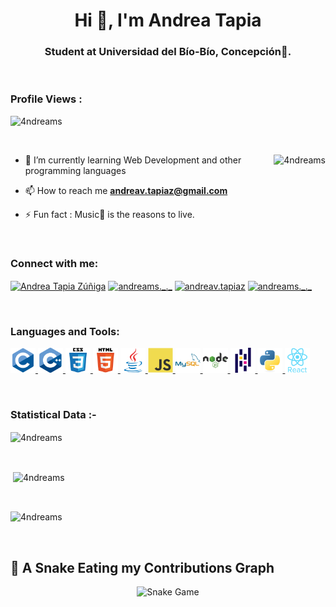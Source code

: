 <h1 align="center">Hi 👋, I'm Andrea Tapia </h1>
<h3 align="center">Student at Universidad del Bío-Bío, Concepción🌟.</h3>
<br>

<p align="right"> <h3>Profile Views :</h3> <img src="https://komarev.com/ghpvc/?username=4ndreams&label=Profile%20views&color=0e75b6&style=flat"
    alt="4ndreams" /> 
  </p>

<br>

<p><img align="right" src="https://github.com/4ndreams/4ndreams/blob/main/animation_500_kxa883sd.gif" alt="4ndreams" /></p>


- 🌱 I’m currently learning Web Development and other programming languages

- 📫 How to reach me **andreav.tapiaz@gmail.com**

- ⚡ Fun fact : Music🎵 is the reasons to live.

<br>

<h3 align="left">Connect with me:</h3>
<p align="left">
  <a href="https://www.linkedin.com/in/andrea-tapia-zúñiga-xd" target="blank"><img align="center"
      src="https://raw.githubusercontent.com/rahuldkjain/github-profile-readme-generator/master/src/images/icons/Social/linked-in-alt.svg"
      alt="Andrea Tapia Zúñiga" height="30" width="40" /></a>
  <a href="https://www.instagram.com/andreams._._/" target="blank"><img align="center"
      src="https://raw.githubusercontent.com/rahuldkjain/github-profile-readme-generator/master/src/images/icons/Social/instagram.svg"
      alt="andreams._._" height="30" width="40" /></a>
 <a href="https://open.spotify.com/user/andreav.tapiaz" target="blank"><img align="center"
      src="https://raw.githubusercontent.com/rahuldkjain/github-profile-readme-generator/master/src/images/icons/Social/spotify.svg"
      alt="andreav.tapiaz" height="30" width="40" /></a>
     <a href="https://www.tiktok.com/@andreams._._" target="blank"><img align="center"
      src="https://raw.githubusercontent.com/detain/svg-logos/refs/heads/master/svg/t/tiktok-icon-2.svg"
      alt="andreams._._" height="30" width="40" /></a>
</p>

<br>

<h3 align="left">Languages and Tools:</h3>
<p align="left"> <a href="https://developer.android.com" target="_blank" rel="noreferrer"> 
    <img src="https://raw.githubusercontent.com/devicons/devicon/master/icons/c/c-original.svg"
      alt="c" width="40" height="40" /> </a> <a href="https://www.w3schools.com/cpp/" target="_blank" rel="noreferrer">
    <img src="https://raw.githubusercontent.com/devicons/devicon/master/icons/cplusplus/cplusplus-original.svg"
      alt="cplusplus" width="40" height="40" /> </a> <a href="https://www.w3schools.com/css/" target="_blank"
    rel="noreferrer"> <img
      src="https://raw.githubusercontent.com/devicons/devicon/master/icons/css3/css3-original-wordmark.svg" alt="css3"
      width="40" height="40" /> </a> <a href="https://www.w3.org/html/" target="_blank" rel="noreferrer"> <img
      src="https://raw.githubusercontent.com/devicons/devicon/master/icons/html5/html5-original-wordmark.svg"
      alt="html5" width="40" height="40" /> </a> <a href="https://www.java.com" target="_blank" rel="noreferrer"> <img
      src="https://raw.githubusercontent.com/devicons/devicon/master/icons/java/java-original.svg" alt="java" width="40"
      height="40" /> </a> <a href="https://developer.mozilla.org/en-US/docs/Web/JavaScript" target="_blank"
    rel="noreferrer"> <img
      src="https://raw.githubusercontent.com/devicons/devicon/master/icons/javascript/javascript-original.svg"
      alt="javascript" width="40" height="40" /> </a> <a href="https://www.mysql.com/" target="_blank" rel="noreferrer"> <img
      src="https://raw.githubusercontent.com/devicons/devicon/master/icons/mysql/mysql-original-wordmark.svg"
      alt="mysql" width="40" height="40" /> </a> </a> <a href="https://nodejs.org" target="_blank" rel="noreferrer"> <img
      src="https://raw.githubusercontent.com/devicons/devicon/master/icons/nodejs/nodejs-original-wordmark.svg"
      alt="nodejs" width="40" height="40" /> </a> <a href="https://pandas.pydata.org/" target="_blank" rel="noreferrer">
    <img
      src="https://raw.githubusercontent.com/devicons/devicon/2ae2a900d2f041da66e950e4d48052658d850630/icons/pandas/pandas-original.svg"
      alt="pandas" width="40" height="40" /> </a> <a href="https://www.python.org" target="_blank" rel="noreferrer"> <img
      src="https://raw.githubusercontent.com/devicons/devicon/master/icons/python/python-original.svg" alt="python"
      width="40" height="40" /> </a> <a href="https://reactjs.org/" target="_blank" rel="noreferrer"> <img
      src="https://raw.githubusercontent.com/devicons/devicon/master/icons/react/react-original-wordmark.svg"
      alt="react" width="40" height="40" /> </a></p>

<br>

<h3>Statistical Data :-</h3>
<p><img align="center"
    src="https://github-readme-stats.vercel.app/api/top-langs?username=4ndreams&show_icons=true&locale=en&bg_color=0d1117&text_color=ffffff&layout=compact"
    alt="4ndreams" 
    bg_color=#808080/></p>

<br>

<p>&nbsp;<img align="center" src="https://github-readme-stats.vercel.app/api?username=4ndreams&show_icons=true&locale=en&bg_color=0d1117&text_color=ffffff&repo=convoychat"
    alt="4ndreams" /></p>

<br>

<p><img align="center" src="https://github-readme-streak-stats.herokuapp.com/?user=4ndreams&theme=dark&background=0d1117&date_format=M%20j%5B%2C%20Y%5D" alt="4ndreams" /></p>
      
<p align="left"> <a href="https://twitter.com/" target="blank"><img
      src="https://img.shields.io/twitter/follow/?logo=twitter&style=for-the-badge" alt="" /></a> </p>



## 🐍 A Snake Eating my Contributions Graph
	
<p align = "center">
	<img src = "https://github.com/4ndreams/GenerationSnake/blob/main/generate_snake.yml" alt = "Snake Game"/>
</p>
